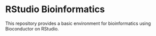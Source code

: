 # RStudio Bioinformatics

This repository provides a basic environment for bioinformatics using Bioconductor on RStudio.

